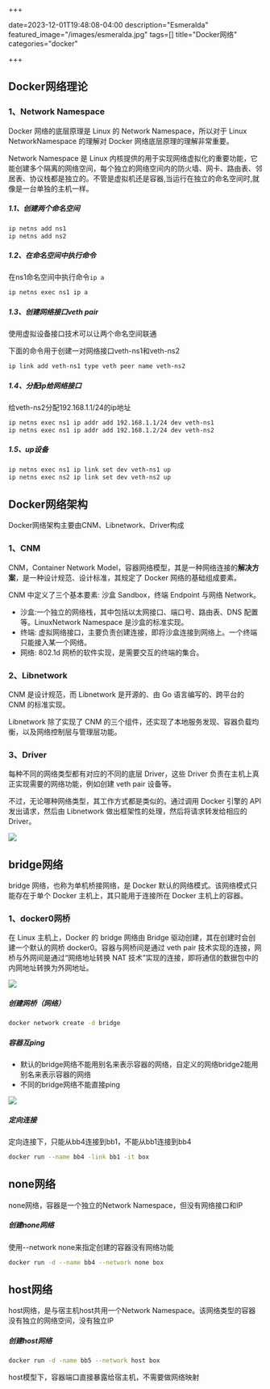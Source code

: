 +++

date=2023-12-01T19:48:08-04:00
description="Esmeralda"
featured_image="/images/esmeralda.jpg"
tags=[]
title="Docker网络"
categories="docker"

+++



## Docker网络理论

### 1、Network Namespace

Docker 网络的底层原理是 Linux 的 Network Namespace，所以对于 Linux NetworkNamespace 的理解对 Docker 网络底层原理的理解非常重要。

Network Namespace 是 Linux 内核提供的用于实现网络虚拟化的重要功能，它能创建多个隔离的网络空间，每个独立的网络空间内的防火墙、网卡、路由表、邻居表、协议栈都是独立的。不管是虚拟机还是容器,当运行在独立的命名空间时,就像是一台单独的主机一样。

##### 1.1、创建两个命名空间

```bash
ip netns add ns1
ip netns add ns2
```

##### 1.2、在命名空间中执行命令

在ns1命名空间中执行命令```ip a```

```bash
ip netns exec ns1 ip a
```

##### 1.3、创建网络接口veth pair

使用虚拟设备接口技术可以让两个命名空间联通

下面的命令用于创建一对网络接口veth-ns1和veth-ns2

```bash
ip link add veth-ns1 type veth peer name veth-ns2
```

##### 1.4、分配ip给网络接口

给veth-ns2分配192.168.1.1/24的ip地址

```bash
ip netns exec ns1 ip addr add 192.168.1.1/24 dev veth-ns1
ip netns exec ns1 ip addr add 192.168.1.2/24 dev veth-ns2
```

##### 1.5、up设备

```bash
ip netns exec ns1 ip link set dev veth-ns1 up
ip netns exec ns2 ip link set dev veth-ns2 up
```

## Docker网络架构

Docker网络架构主要由CNM、Libnetwork、Driver构成

### 1、CNM

CNM，Container Network Model，容器网络模型，其是一种网络连接的**解决方案**，是一种设计规范、设计标准，其规定了 Docker 网络的基础组成要素。

CNM 中定义了三个基本要素: 沙盒 Sandbox，终端 Endpoint 与网络 Network。

* 沙盒:一个独立的网络栈，其中包括以太网接口、端口号、路由表、DNS 配置等。LinuxNetwork Namespace 是沙盒的标准实现。
* 终端: 虚拟网络接口，主要负责创建连接，即将沙盒连接到网络上。一个终端只能接入某一个网络。
* 网络: 802.1d 网桥的软件实现，是需要交互的终端的集合。



### 2、Libnetwork

CNM 是设计规范，而 Libnetwork 是开源的、由 Go 语言编写的、跨平台的 CNM 的标准实现。

Libnetwork 除了实现了 CNM 的三个组件，还实现了本地服务发现、容器负载均衡，以及网络控制层与管理层功能。

### 3、Driver

每种不同的网络类型都有对应的不同的底层 Driver，这些 Driver 负责在主机上真正实现需要的网络功能，例如创建 veth pair 设备等。

不过，无论哪种网络类型，其工作方式都是类似的。通过调用 Docker 引擎的 API 发出请求，然后由 Libnetwork 做出框架性的处理，然后将请求转发给相应的 Driver。

![](C:\Users\lin\Desktop\笔记--Docker\pic\微信图片_20231130213705.png)

## bridge网络

bridge 网络，也称为单机桥接网络，是 Docker 默认的网络模式。该网络模式只能存在于单个 Docker 主机上，其只能用于连接所在 Docker 主机上的容器。

### 1、docker0网桥

在 Linux 主机上，Docker 的 bridge 网络由 Bridge 驱动创建，其在创建时会创建一个默认的网桥 docker0。容器与网桥间是通过 veth pair 技术实现的连接，网桥与外网间是通过“网络地址转换 NAT 技术”实现的连接，即将通信的数据包中的内网地址转换为外网地址。

![](C:\Users\lin\Desktop\笔记--Docker\pic\微信图片_20231130215518.png)

##### 创建网桥（网络）

```bash
docker network create -d bridge
```

##### 容器互ping

* 默认的bridge网络不能用别名来表示容器的网络，自定义的网络bridge2能用别名来表示容器的网络
* 不同的bridge网络不能直接ping

![](C:\Users\lin\Desktop\笔记--Docker\pic\微信图片_20231130221118.png)



##### 定向连接

定向连接下，只能从bb4连接到bb1，不能从bb1连接到bb4

```bash
docker run --name bb4 -link bb1 -it box
```



## none网络

none网络，容器是一个独立的Network Namespace，但没有网络接口和IP

##### 创建none网络

使用--network none来指定创建的容器没有网络功能

```bash
docker run -d --name bb4 --network none box
```

## host网络

host网络，是与宿主机host共用一个Network Namespace。该网络类型的容器没有独立的网络空间，没有独立IP

##### 创建host网络

```BASH
docker run -d -name bb5 --network host box
```

host模型下，容器端口直接暴露给宿主机，不需要做网络映射





